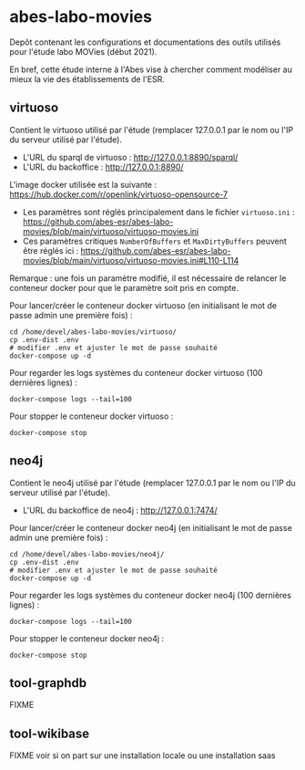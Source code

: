 # abes-labo-movies

Depôt contenant les configurations et documentations des outils utilisés pour l'étude labo MOVies (début 2021).

En bref, cette étude interne à l'Abes vise à chercher comment modéliser au mieux la vie des établissements de l'ESR.

## virtuoso

Contient le virtuoso utilisé par l'étude (remplacer 127.0.0.1 par le nom ou l'IP du serveur utilisé par l'étude).

- L'URL du sparql de virtuoso : http://127.0.0.1:8890/sparql/
- L'URL du backoffice : http://127.0.0.1:8890/

L'image docker utilisée est la suivante : https://hub.docker.com/r/openlink/virtuoso-opensource-7

- Les paramètres sont réglés principalement dans le fichier `virtuoso.ini` : https://github.com/abes-esr/abes-labo-movies/blob/main/virtuoso/virtuoso-movies.ini
- Ces paramètres critiques `NumberOfBuffers` et `MaxDirtyBuffers` peuvent être réglés ici : https://github.com/abes-esr/abes-labo-movies/blob/main/virtuoso/virtuoso-movies.ini#L110-L114

Remarque : une fois un paramètre modifié, il est nécessaire de relancer le conteneur docker pour que le paramètre soit pris en compte.

Pour lancer/créer le conteneur docker virtuoso (en initialisant le mot de passe admin une première fois) :
```
cd /home/devel/abes-labo-movies/virtuoso/
cp .env-dist .env
# modifier .env et ajuster le mot de passe souhaité
docker-compose up -d
```

Pour regarder les logs systèmes du conteneur docker virtuoso (100 dernières lignes) :
```
docker-compose logs --tail=100
```

Pour stopper le conteneur docker virtuoso :
```
docker-compose stop
```

## neo4j

Contient le neo4j utilisé par l'étude (remplacer 127.0.0.1 par le nom ou l'IP du serveur utilisé par l'étude).

- L'URL du backoffice de neo4j : http://127.0.0.1:7474/

Pour lancer/créer le conteneur docker neo4j (en initialisant le mot de passe admin une première fois) :
```
cd /home/devel/abes-labo-movies/neo4j/
cp .env-dist .env
# modifier .env et ajuster le mot de passe souhaité
docker-compose up -d
```

Pour regarder les logs systèmes du conteneur docker neo4j (100 dernières lignes) :
```
docker-compose logs --tail=100
```

Pour stopper le conteneur docker neo4j :
```
docker-compose stop
```

## tool-graphdb

FIXME

## tool-wikibase

FIXME voir si on part sur une installation locale ou une installation saas
